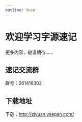 ```yaml
---
outline: deep
---
```


# 欢迎学习字源速记

更多内容，敬请期待……

## 速记交流群

群号：261418302

## 下载地址

下载：http://ziyuan.ysepan.com/